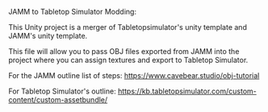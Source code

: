 JAMM to Tabletop Simulator Modding:

This Unity project is a merger of Tabletopsimulator's unity template and JAMM's unity template.

This file will allow you to pass OBJ files exported from JAMM into the project where you can assign textures and export to Tabletop Simulator.

For the JAMM outline list of steps: https://www.cavebear.studio/obj-tutorial

For Tabletop Simulator's outline: https://kb.tabletopsimulator.com/custom-content/custom-assetbundle/
